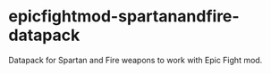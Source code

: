 # epicfightmod-spartanandfire-datapack
Datapack for Spartan and Fire weapons to work with Epic Fight mod.

